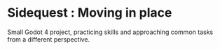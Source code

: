 # Sidequest : Moving in place
Small Godot 4 project, practicing skills and approaching common tasks from a different perspective. 
